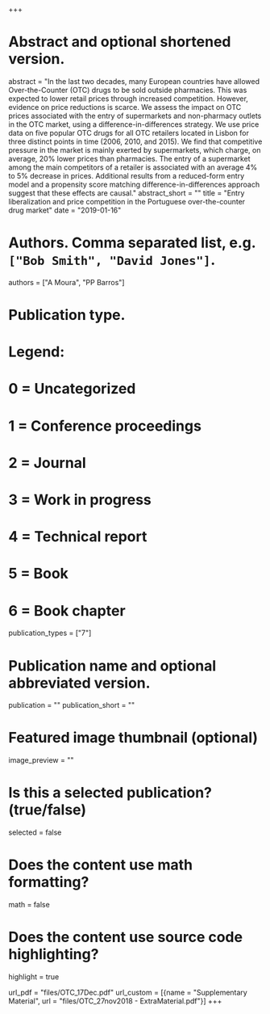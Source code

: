 +++
# Abstract and optional shortened version.
abstract = "In the last two decades, many European countries have allowed Over-the-Counter (OTC) drugs to be sold outside pharmacies. This was expected to lower retail prices through increased competition. However, evidence on price reductions is scarce. We assess the impact on OTC prices associated with the entry of supermarkets and non-pharmacy outlets in the OTC market, using a difference-in-differences strategy. We use price data on five popular OTC drugs for all OTC retailers located in Lisbon for three distinct points in time (2006, 2010, and 2015). We find that competitive pressure in the market is mainly exerted by supermarkets, which charge, on average, 20% lower prices than pharmacies. The entry of a supermarket among the main competitors of a retailer is associated with an average 4% to 5% decrease in prices. Additional results from a reduced-form entry model and a propensity score matching difference-in-differences approach suggest that these effects are causal."
abstract_short = ""
title = "Entry liberalization and price competition in the Portuguese over-the-counter drug market"
date = "2019-01-16"

# Authors. Comma separated list, e.g. `["Bob Smith", "David Jones"]`.
authors = ["A Moura", "PP Barros"]

# Publication type.
# Legend:
# 0 = Uncategorized
# 1 = Conference proceedings
# 2 = Journal
# 3 = Work in progress
# 4 = Technical report
# 5 = Book
# 6 = Book chapter
publication_types = ["7"]

# Publication name and optional abbreviated version.
publication = ""
publication_short = ""
              
# Featured image thumbnail (optional)
image_preview = ""

# Is this a selected publication? (true/false)
selected = false

# Does the content use math formatting?
math = false

# Does the content use source code highlighting?
highlight = true

url_pdf = "files/OTC_17Dec.pdf" 
url_custom = [{name = "Supplementary Material", url = "files/OTC_27nov2018 - ExtraMaterial.pdf"}]
+++

